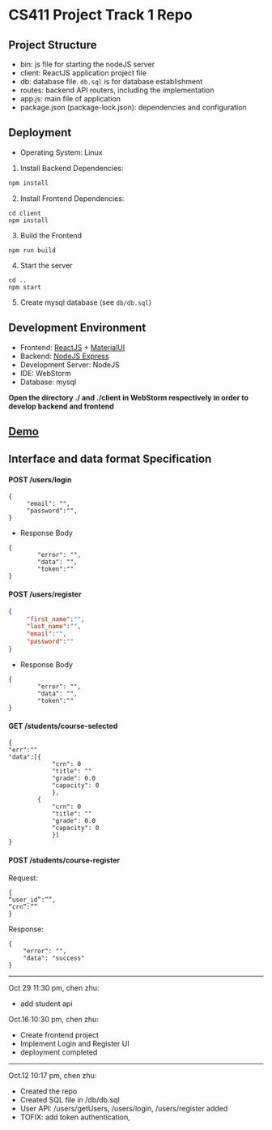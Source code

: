# CS411 Project Track 1 Repo


## Project Structure
* bin: js file for starting the nodeJS server
* client: ReactJS application project file
* db: database file. ```db.sql``` is for database establishment
* routes: backend API routers, including the implementation
* app.js: main file of application
* package.json (package-lock.json): dependencies and configuration

## Deployment
* Operating System: Linux

1. Install Backend Dependencies:
```bash
npm install
```
2. Install Frontend Dependencies:
```angular2html
cd client
npm install
```
3. Build the Frontend
```angular2html
npm run build
```

4. Start the server
```angular2html
cd ..
npm start
```

5. Create mysql database (see ```db/db.sql```)

## Development Environment
* Frontend: [ReactJS](https://reactjs.org) + [MaterialUI](https://v0.material-ui.com/#/)
* Backend: [NodeJS Express](https://expressjs.com)
* Development Server: NodeJS
* IDE: WebStorm
* Database: mysql

**Open the directory ./ and ./client in WebStorm respectively in order to develop backend and frontend**

## [Demo](http://chenzhu2.web.illinois.edu)

## Interface and data format Specification
#### POST /users/login
```
{
     "email": "",
     "password":"",
}
```

* Response Body
```
{
        "error": "",
        "data": "",
        "token":""
}
```

#### POST /users/register

```json
{
     "first_name":"",
     "last_name":"",
     "email":"",
     "password":""
}
```
* Response Body
```
{
        "error": "",
        "data": "",
        "token":""
}
```

#### GET /students/course-selected
```
{
"err":""
"data":[{
            "crn": 0
            "title": ""
            "grade": 0.0
            "capacity": 0
            },
        {
            "crn": 0
            "title": ""
            "grade": 0.0
            "capacity": 0
            }]
}
```

#### POST /students/course-register

Request:
```
{
“user_id”:””,
“crn”:””
}
```

Response:
```
{
    "error": "",
    "data": "success"
}
```


---

Oct 29 11:30 pm, chen zhu:
* add student api

Oct.16 10:30 pm, chen zhu:
* Create frontend project
* Implement Login and Register UI
* deployment completed

---
Oct.12 10:17 pm, chen zhu:

* Created the repo
* Created SQL file in /db/db.sql
* User API:  /users/getUsers, /users/login, /users/register added
* TOFIX: add token authentication,
